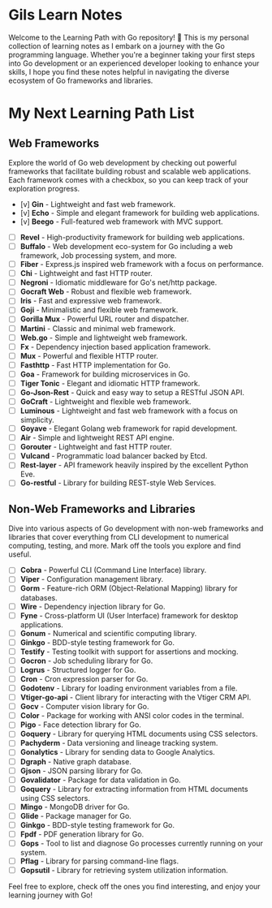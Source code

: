 # Gils Learn Notes

Welcome to the Learning Path with Go repository! 🚀 This is my personal collection of learning notes as I embark on a journey with the Go programming language. Whether you're a beginner taking your first steps into Go development or an experienced developer looking to enhance your skills, I hope you find these notes helpful in navigating the diverse ecosystem of Go frameworks and libraries.

# My Next Learning Path List
## Web Frameworks

Explore the world of Go web development by checking out powerful frameworks that facilitate building robust and scalable web applications. Each framework comes with a checkbox, so you can keep track of your exploration progress.

- [v] **Gin** - Lightweight and fast web framework.
- [v] **Echo** - Simple and elegant framework for building web applications.
- [v] **Beego** - Full-featured web framework with MVC support.
- [ ] **Revel** - High-productivity framework for building web applications.
- [ ] **Buffalo** - Web development eco-system for Go including a web framework, Job processing system, and more.
- [ ] **Fiber** - Express.js inspired web framework with a focus on performance.
- [ ] **Chi** - Lightweight and fast HTTP router.
- [ ] **Negroni** - Idiomatic middleware for Go's net/http package.
- [ ] **Gocraft Web** - Robust and flexible web framework.
- [ ] **Iris** - Fast and expressive web framework.
- [ ] **Goji** - Minimalistic and flexible web framework.
- [ ] **Gorilla Mux** - Powerful URL router and dispatcher.
- [ ] **Martini** - Classic and minimal web framework.
- [ ] **Web.go** - Simple and lightweight web framework.
- [ ] **Fx** - Dependency injection based application framework.
- [ ] **Mux** - Powerful and flexible HTTP router.
- [ ] **Fasthttp** - Fast HTTP implementation for Go.
- [ ] **Goa** - Framework for building microservices in Go.
- [ ] **Tiger Tonic** - Elegant and idiomatic HTTP framework.
- [ ] **Go-Json-Rest** - Quick and easy way to setup a RESTful JSON API.
- [ ] **GoCraft** - Lightweight and flexible web framework.
- [ ] **Luminous** - Lightweight and fast web framework with a focus on simplicity.
- [ ] **Goyave** - Elegant Golang web framework for rapid development.
- [ ] **Air** - Simple and lightweight REST API engine.
- [ ] **Gorouter** - Lightweight and fast HTTP router.
- [ ] **Vulcand** - Programmatic load balancer backed by Etcd.
- [ ] **Rest-layer** - API framework heavily inspired by the excellent Python Eve.
- [ ] **Go-restful** - Library for building REST-style Web Services.

## Non-Web Frameworks and Libraries

Dive into various aspects of Go development with non-web frameworks and libraries that cover everything from CLI development to numerical computing, testing, and more. Mark off the tools you explore and find useful.

- [ ] **Cobra** - Powerful CLI (Command Line Interface) library.
- [ ] **Viper** - Configuration management library.
- [ ] **Gorm** - Feature-rich ORM (Object-Relational Mapping) library for databases.
- [ ] **Wire** - Dependency injection library for Go.
- [ ] **Fyne** - Cross-platform UI (User Interface) framework for desktop applications.
- [ ] **Gonum** - Numerical and scientific computing library.
- [ ] **Ginkgo** - BDD-style testing framework for Go.
- [ ] **Testify** - Testing toolkit with support for assertions and mocking.
- [ ] **Gocron** - Job scheduling library for Go.
- [ ] **Logrus** - Structured logger for Go.
- [ ] **Cron** - Cron expression parser for Go.
- [ ] **Godotenv** - Library for loading environment variables from a file.
- [ ] **Vtiger-go-api** - Client library for interacting with the Vtiger CRM API.
- [ ] **Gocv** - Computer vision library for Go.
- [ ] **Color** - Package for working with ANSI color codes in the terminal.
- [ ] **Pigo** - Face detection library for Go.
- [ ] **Goquery** - Library for querying HTML documents using CSS selectors.
- [ ] **Pachyderm** - Data versioning and lineage tracking system.
- [ ] **Gonalytics** - Library for sending data to Google Analytics.
- [ ] **Dgraph** - Native graph database.
- [ ] **Gjson** - JSON parsing library for Go.
- [ ] **Govalidator** - Package for data validation in Go.
- [ ] **Goquery** - Library for extracting information from HTML documents using CSS selectors.
- [ ] **Mingo** - MongoDB driver for Go.
- [ ] **Glide** - Package manager for Go.
- [ ] **Ginkgo** - BDD-style testing framework for Go.
- [ ] **Fpdf** - PDF generation library for Go.
- [ ] **Gops** - Tool to list and diagnose Go processes currently running on your system.
- [ ] **Pflag** - Library for parsing command-line flags.
- [ ] **Gopsutil** - Library for retrieving system utilization information.

Feel free to explore, check off the ones you find interesting, and enjoy your learning journey with Go!
